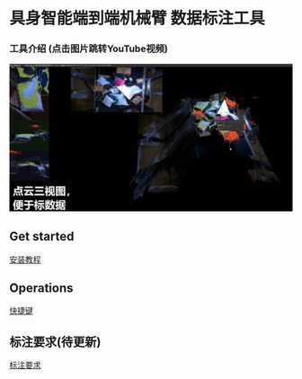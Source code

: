 # 具身智能端到端机械臂  数据标注工具

### 工具介绍 (点击图片跳转YouTube视频)
[![My Video](doc/main_gui.png)](https://www.youtube.com/watch?v=6eklVXlqUR8)


## Get started

[安装教程](./doc/install_from_source.md)

## Operations
[快捷键](./doc/shortcuts_cn.md)

## 标注要求(待更新)
[标注要求](doc/requirement.md)